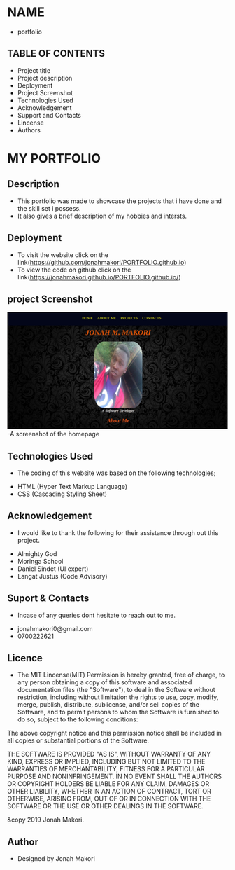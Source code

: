 # NAME
- portfolio
## TABLE OF CONTENTS
- Project title
- Project description
- Deployment
- Project Screenshot
- Technologies Used
- Acknowledgement
- Support and Contacts
- Lincense
- Authors
# MY PORTFOLIO
## Description
- This portfolio was made to showcase the projects that i have done and the skill set i possess.
- It also gives a brief description of my hobbies and intersts.
## Deployment
- To visit the website click on the link(https://github.com/jonahmakori/PORTFOLIO.github.io)
- To view the code on github click on the link(https://jonahmakori.github.io/PORTFOLIO.github.io/)
## project Screenshot
<img src="images/yyy.jpg" >
-A screenshot of the homepage


## Technologies Used
- The coding of this website was based on the following technologies;
<ul>
  <li>HTML (Hyper Text Markup Language)</li>
  <li>CSS (Cascading Styling Sheet)</li>
</ul>

## Acknowledgement
- I would like to thank the following for their assistance through out this project.

<ul>
  <li>Almighty God</li>
  <li>Moringa School</li>
  <li>Daniel Sindet (UI expert)</li>
  <li>Langat Justus (Code Advisory)</li>
</ul>

## Suport & Contacts
- Incase of any queries dont hesitate to reach out to me.
<ul>
  <li>jonahmakori0@gmail.com</li>
  <li>0700222621</li>
</ul>

## Licence
- The MIT Lincense(MIT)
Permission is hereby granted, free of charge, to any person obtaining a copy of this software and associated documentation files (the "Software"), to deal in the Software without restriction, including without limitation the rights to use, copy, modify, merge, publish, distribute, sublicense, and/or sell copies of the Software, and to permit persons to whom the Software is furnished to do so, subject to the following conditions:

The above copyright notice and this permission notice shall be included in all copies or substantial portions of the Software.

THE SOFTWARE IS PROVIDED "AS IS", WITHOUT WARRANTY OF ANY KIND, EXPRESS OR IMPLIED, INCLUDING BUT NOT LIMITED TO THE WARRANTIES OF MERCHANTABILITY, FITNESS FOR A PARTICULAR PURPOSE AND NONINFRINGEMENT. IN NO EVENT SHALL THE AUTHORS OR COPYRIGHT HOLDERS BE LIABLE FOR ANY CLAIM, DAMAGES OR OTHER LIABILITY, WHETHER IN AN ACTION OF CONTRACT, TORT OR OTHERWISE, ARISING FROM, OUT OF OR IN CONNECTION WITH THE SOFTWARE OR THE USE OR OTHER DEALINGS IN THE SOFTWARE.

&copy 2019 Jonah Makori.

## Author
- Designed by <span>Jonah Makori</span>